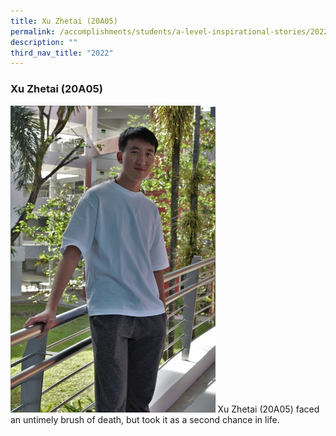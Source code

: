 ```yaml
---
title: Xu Zhetai (20A05)
permalink: /accomplishments/students/a-level-inspirational-stories/2022/xu-zhetai/
description: ""
third_nav_title: "2022"
---
```

### **Xu Zhetai (20A05)**

<img src="/images/Zhetai.jpg" 
     style="width:65%">
Xu Zhetai (20A05) faced an untimely brush of death, but took it as a second chance in life.

